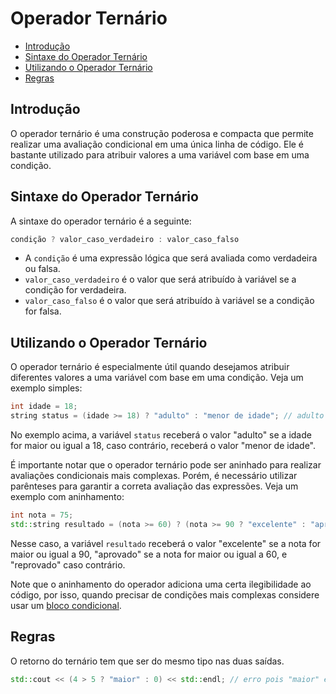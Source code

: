 # Operador Ternário

<!-- toc -->
- [Introdução](#introdução)
- [Sintaxe do Operador Ternário](#sintaxe-do-operador-ternário)
- [Utilizando o Operador Ternário](#utilizando-o-operador-ternário)
- [Regras](#regras)
<!-- toc -->

## Introdução

O operador ternário é uma construção poderosa e compacta que permite realizar uma avaliação condicional em uma única linha de código. Ele é bastante utilizado para atribuir valores a uma variável com base em uma condição.

## Sintaxe do Operador Ternário

A sintaxe do operador ternário é a seguinte:

```cpp
condição ? valor_caso_verdadeiro : valor_caso_falso
```

- A `condição` é uma expressão lógica que será avaliada como verdadeira ou falsa.
- `valor_caso_verdadeiro` é o valor que será atribuído à variável se a condição for verdadeira.
- `valor_caso_falso` é o valor que será atribuído à variável se a condição for falsa.

## Utilizando o Operador Ternário

O operador ternário é especialmente útil quando desejamos atribuir diferentes valores a uma variável com base em uma condição. Veja um exemplo simples:

```cpp
int idade = 18;
string status = (idade >= 18) ? "adulto" : "menor de idade"; // adulto
```

No exemplo acima, a variável `status` receberá o valor "adulto" se a idade for maior ou igual a 18, caso contrário, receberá o valor "menor de idade".

É importante notar que o operador ternário pode ser aninhado para realizar avaliações condicionais mais complexas. Porém, é necessário utilizar parênteses para garantir a correta avaliação das expressões. Veja um exemplo com aninhamento:

```cpp
int nota = 75;
std::string resultado = (nota >= 60) ? (nota >= 90 ? "excelente" : "aprovado") : "reprovado";
```

Nesse caso, a variável `resultado` receberá o valor "excelente" se a nota for maior ou igual a 90, "aprovado" se a nota for maior ou igual a 60, e "reprovado" caso contrário.

Note que o aninhamento do operador adiciona uma certa ilegibilidade ao código, por isso, quando precisar de condições mais complexas considere usar um [bloco condicional](../wiki/selecao_if_else.md).

## Regras

O retorno do ternário tem que ser do mesmo tipo nas duas saídas.

```cpp
std::cout << (4 > 5 ? "maior" : 0) << std::endl; // erro pois "maior" eh string e 0 eh int
```
